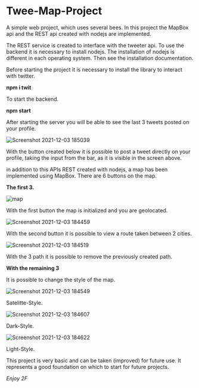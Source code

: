 # Twee-Map-Project
A simple web project, which uses several bees. In this project the MapBox api and the REST api created with nodejs are implemented.

The REST service is created to interface with the tweeter api.
To use the backend it is necessary to install nodejs. 
The installation of nodejs is different in each operating system. Then see the installation documentation.


Before starting the project it is necessary to install the library to interact with twitter.

**npm i twit**


To start the backend. 

**npm start**

After starting the server you will be able to see the last 3 tweets posted on your profile.


![Screenshot 2021-12-03 185039](https://user-images.githubusercontent.com/44865237/144654606-382f0dfd-e601-4019-89a4-7f24e47ed359.jpg)


With the button created below it is possible to post a tweet directly on your profile, taking the input from the bar, as it is visible in the screen above. 

in addition to this APIs REST created with nodejs, a map has been implemented using MapBox.
There are 6 buttons on the map.

**The first 3.** 

![map](https://user-images.githubusercontent.com/44865237/144655899-e0fdf5d6-3407-462b-85a9-11ca7ea77ff1.jpg)

With the first button the map is initialized and you are geolocated. 

![Screenshot 2021-12-03 184459](https://user-images.githubusercontent.com/44865237/144656067-c2f3922d-1ed3-40ca-9992-4c3b21afa0f5.jpg)

With the second button it is possible to view a route taken between 2 cities. 

![Screenshot 2021-12-03 184519](https://user-images.githubusercontent.com/44865237/144656170-c1c3c7dc-c4ef-4355-b24e-b4a592e76ae6.jpg)

With the 3 path it is possible to remove the previously created path.

**With the remaining 3**

It is possible to change the style of the map. 

![Screenshot 2021-12-03 184549](https://user-images.githubusercontent.com/44865237/144656518-b619c78a-c69c-43f0-9b3e-e5c103951f14.jpg)

Satelitte-Style. 

![Screenshot 2021-12-03 184607](https://user-images.githubusercontent.com/44865237/144656556-0e608558-d79f-4d85-80d8-d39969547f24.jpg)

Dark-Style. 

![Screenshot 2021-12-03 184622](https://user-images.githubusercontent.com/44865237/144656615-0a135797-a7ba-465d-af00-0afaaebb5fad.jpg)

Light-Style.

This project is very basic and can be taken (improved) for future use. It represents a good foundation on which to start for future projects.

*Enjoy 2F*








